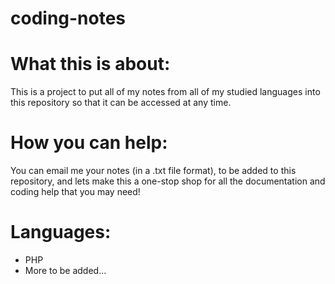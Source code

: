 # coding-notes

# **What this is about:**

 This is a project to put all of my notes from all of my studied languages into this repository so that it can be accessed at any time. 

# **How you can help:**

You can email me your notes (in a .txt file format), to be added to this repository, and lets make this a one-stop shop for all the documentation and coding help that you may need!

# **Languages:**

* PHP
* More to be added...
